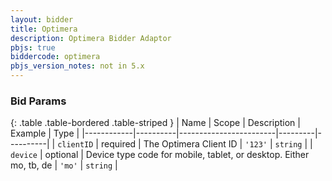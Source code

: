 ```yaml
---
layout: bidder
title: Optimera
description: Optimera Bidder Adaptor
pbjs: true
biddercode: optimera
pbjs_version_notes: not in 5.x
---
```


### Bid Params

{: .table .table-bordered .table-striped }
| Name       | Scope    | Description            | Example | Type     |
|------------|----------|------------------------|---------|----------|
| `clientID` | required | The Optimera Client ID | `'123'` | `string` |
| `device`   | optional | Device type code for mobile, tablet, or desktop. Either mo, tb, de | `'mo'` | `string` |
